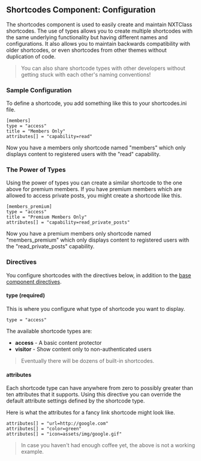 ## Shortcodes Component: Configuration

The shortcodes component is used to easily create and maintain NXTClass shortcodes.
The use of types allows you to create multiple shortcodes with the same underlying
functionality but having different names and  configurations.
It also allows you to maintain backwards compatibility with older shortcodes, or even
shortcodes from other themes without duplication of code.

> You can also share shortcode types with other developers without getting stuck
> with each other's naming conventions!

<ul class="infinity-docs-menu"></ul>

### Sample Configuration

To define a shortcode, you add something like this to your shortcodes.ini file.

	[members]
	type = "access"
	title = "Members Only"
	attributes[] = "capability=read"

Now you have a members only shortcode named "members" which only displays content to
registered users with the "read" capability.

### The Power of Types

Using the power of types you can create a similar shortcode to the one above for premium members.
If you have premium members which are allowed to access private posts, you might create a
shortcode like this.

	[members_premium]
	type = "access"
	title = "Premium Members Only"
	attributes[] = "capability=read_private_posts"

Now you have a premium members only shortcode named "members\_premium" which only displays
content to registered users with the "read\_private\_posts" capability.

### Directives

You configure shortcodes with the directives below, in addition to the
[base component directives](infinity://admin:doc/comps_base_cfg).

#### type (required)

This is where you configure what type of shortcode you want to display.

	type = "access"

The available shortcode types are:

* __access__ - A basic content protector
* __visitor__ - Show content only to non-authenticated users

> Eventually there will be dozens of built-in shortcodes.

#### attributes

Each shortcode type can have anywhere from zero to possibly greater than ten attributes that
it supports. Using this directive you can override the default attribute settings defined
by the shortcode type.

Here is what the attributes for a fancy link shortcode might look like.

	attributes[] = "url=http://google.com"
	attributes[] = "color=green"
	attributes[] = "icon=assets/img/google.gif"

> In case you haven't had enough coffee yet, the above is not a working example.